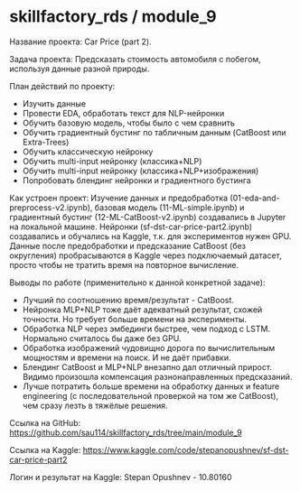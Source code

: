 # skillfactory_rds / module_9

Название проекта: Car Price (part 2).

Задача проекта: Предсказать стоимость автомобиля с побегом, используя данные разной природы.

План действий по проекту:
+ Изучить данные
+ Провести EDA, обработать текст для NLP-нейронки
+ Обучить базовую модель, чтобы было с чем сравнить
+ Обучить градиентный бустинг по табличным данным (CatBoost или Extra-Trees)
+ Обучить классическую нейронку
+ Обучить multi-input нейронку (классика+NLP)
+ Обучить multi-input нейронку (классика+NLP+изображения)
+ Попробовать блендинг нейронки и градиентного бустинга

Как устроен проект:
Изучение данных и предобработка (01-eda-and-preprocess-v2.ipynb), базовая модель (11-ML-simple.ipynb) и градиентный бустинг (12-ML-CatBoost-v2.ipynb) создавались в Jupyter на локальной машине.
Нейронки (sf-dst-car-price-part2.ipynb) создавались и обучались на Kaggle, т.к. для экспериментов нужен GPU.
Данные после предобработки и предсказание CatBoost (без округления) пробрасываются в Kaggle через подключаемый датасет, просто чтобы не тратить время на повторное вычисление.

Выводы по работе (применительно к данной конкретной задаче):
- Лучший по соотношению время/результат - CatBoost.
- Нейронка MLP+NLP тоже даёт адекватный результат, схожей точности. Но требует больше времени на эксперименты.
- Обработка NLP через эмбединги быстрее, чем подход с LSTM. Нормально считалось бы даже без GPU.
- Обработка изображений чудовищно дорога по вычислительным мощностям и времени на поиск. И не даёт прибавки.
- Блендинг CatBoost и MLP+NLP внезапно дал отличный прирост. Видимо произошла компенсация разнонаправленных предсказаний.
- Лучше потратить больше времени на обработку данных и feature engineering (с последовательной проверкой на том же CatBoost), чем сразу лезть в тяжёлые решения.

Ссылка на GitHub:
https://github.com/sau114/skillfactory_rds/tree/main/module_9

Ссылка на Kaggle:
https://www.kaggle.com/code/stepanopushnev/sf-dst-car-price-part2

Логин и результат на Kaggle: 
Stepan Opushnev - 10.80160
